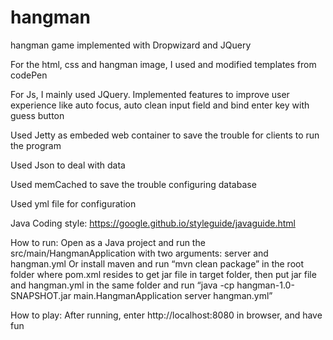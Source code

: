 # hangman
hangman game implemented with Dropwizard and JQuery

For the html, css and hangman image, I used and modified templates from codePen

For Js, I mainly used JQuery. Implemented features to improve user experience like auto focus, auto clean input field and bind enter key with guess button

Used Jetty as embeded web container to save the trouble for clients to run the program

Used Json to deal with data

Used memCached to save the trouble configuring database

Used yml file for configuration

Java Coding style: https://google.github.io/styleguide/javaguide.html

How to run:
Open as a Java project and run the src/main/HangmanApplication with two arguments: server and hangman.yml
Or install maven and run “mvn clean package” in the root folder where pom.xml resides to get jar file in target folder, then put jar file and hangman.yml in the same folder and run “java -cp hangman-1.0-SNAPSHOT.jar main.HangmanApplication server hangman.yml”

How to play:
After running, enter http://localhost:8080 in browser, and have fun
